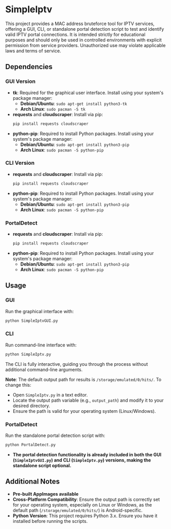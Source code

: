 # SimpleIptv

This project provides a MAC address bruteforce tool for IPTV services, offering a GUI, CLI, or standalone portal detection script to test and identify valid IPTV portal connections. It is intended strictly for educational purposes and should only be used in controlled environments with explicit permission from service providers. Unauthorized use may violate applicable laws and terms of service.

## Dependencies

### GUI Version
- **tk**: Required for the graphical user interface. Install using your system's package manager:
  - **Debian/Ubuntu**: `sudo apt-get install python3-tk`
  - **Arch Linux**: `sudo pacman -S tk`
- **requests** and **cloudscraper**: Install via pip:
  ```bash
  pip install requests cloudscraper
  ```
- **python-pip**: Required to install Python packages. Install using your system's package manager:
  - **Debian/Ubuntu**: `sudo apt-get install python3-pip`
  - **Arch Linux**: `sudo pacman -S python-pip`

### CLI Version
- **requests** and **cloudscraper**: Install via pip:
  ```bash
  pip install requests cloudscraper
  ```
- **python-pip**: Required to install Python packages. Install using your system's package manager:
  - **Debian/Ubuntu**: `sudo apt-get install python3-pip`
  - **Arch Linux**: `sudo pacman -S python-pip`

### PortalDetect
- **requests** and **cloudscraper**: Install via pip:
  ```bash
  pip install requests cloudscraper
  ```
- **python-pip**: Required to install Python packages. Install using your system's package manager:
  - **Debian/Ubuntu**: `sudo apt-get install python3-pip`
  - **Arch Linux**: `sudo pacman -S python-pip`

## Usage

### GUI
Run the graphical interface with:
```bash
python SimpleIptvGUI.py
```

### CLI
Run command-line interface with:
```bash
python SimpleIptv.py
```
The CLI is fully interactive, guiding you through the process without additional command-line arguments.

**Note**: The default output path for results is `/storage/emulated/0/hits/`. To change this:
- Open `SimpleIptv.py` in a text editor.
- Locate the output path variable (e.g., `output_path`) and modify it to your desired directory.
- Ensure the path is valid for your operating system (Linux/Windows).

### PortalDetect
Run the standalone portal detection script with:
```bash
python PortalDetect.py
```
- **The portal detection functionality is already included in both the GUI (`SimpleIptvGUI.py`) and CLI (`SimpleIptv.py`) versions, making the standalone script optional.**
 
## Additional Notes
- **Pre-built AppImages available**
- **Cross-Platform Compatibility**: Ensure the output path is correctly set for your operating system, especially on Linux or Windows, as the default path (`/storage/emulated/0/hits/`) is Android-specific.
- **Python Version**: This project requires Python 3.x. Ensure you have it installed before running the scripts.